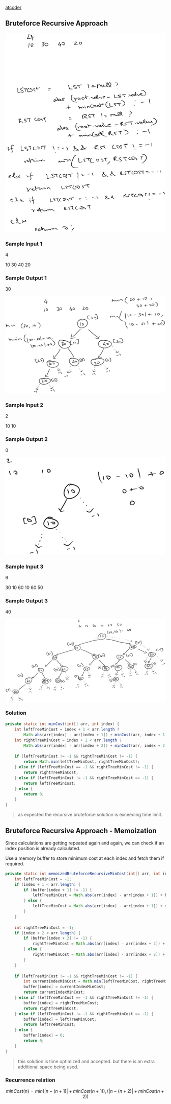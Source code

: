 [atcoder](https://atcoder.jp/contests/dp/tasks/dp_a)

## Bruteforce Recursive Approach

![approach](./pseudocode.png)

### Sample Input 1
4

10 30 40 20

### Sample Output 1
30

![sample_input_1_state_tree.png](sample_input_1_state_tree.png)


### Sample Input 2
2

10 10

### Sample Output 2
0

![sample_input_2_state_tree.png](sample_input_2_state_tree.png)

### Sample Input 3
6

30 10 60 10 60 50

### Sample Output 3
40

![sample_input_3_state_tree.png](sample_input_3_state_tree.png)


### Solution
```java
private static int minCost(int[] arr, int index) {
    int leftTreeMinCost = index + 1 < arr.length ? 
        Math.abs(arr[index] - arr[index + 1]) + minCost(arr, index + 1) : -1;
    int rightTreeMinCost = index + 2 < arr.length ? 
        Math.abs(arr[index] - arr[index + 2]) + minCost(arr, index + 2) : -1;

    if (leftTreeMinCost != -1 && rightTreeMinCost != -1) {
        return Math.min(leftTreeMinCost, rightTreeMinCost);
    } else if (leftTreeMinCost == -1 && rightTreeMinCost != -1) {
        return rightTreeMinCost;
    } else if (leftTreeMinCost != -1 && rightTreeMinCost == -1) {
        return leftTreeMinCost;
    } else {
        return 0;
    }
}
```

>as expected the recursive bruteforce solution is exceeding time limit.


## Bruteforce Recursive Approach - Memoization

Since calculations are getting repeated again and again, we can check if an index position is already calculated.

Use a memory buffer to store minimum cost at each index and fetch them if required.

```java
private static int memoizedBruteforceRecursiveMinCost(int[] arr, int index, int[] buffer) {
    int leftTreeMinCost = -1;
    if (index + 1 < arr.length) {
        if (buffer[index + 1] != -1) {
            leftTreeMinCost = Math.abs(arr[index] - arr[index + 1]) + buffer[index + 1];
        } else {
            leftTreeMinCost = Math.abs(arr[index] - arr[index + 1]) + memoizedBruteforceRecursiveMinCost(arr, index + 1, buffer);
        }
    }

    int rightTreeMinCost = -1;
    if (index + 2 < arr.length) {
        if (buffer[index + 2] != -1) {
            rightTreeMinCost = Math.abs(arr[index] - arr[index + 2]) + buffer[index + 2];
        } else {
            rightTreeMinCost = Math.abs(arr[index] - arr[index + 2]) + memoizedBruteforceRecursiveMinCost(arr, index + 2, buffer);
        }
    }

    if (leftTreeMinCost != -1 && rightTreeMinCost != -1) {
        int currentIndexMinCost = Math.min(leftTreeMinCost, rightTreeMinCost);
        buffer[index] = currentIndexMinCost;
        return currentIndexMinCost;
    } else if (leftTreeMinCost == -1 && rightTreeMinCost != -1) {
        buffer[index] = rightTreeMinCost;
        return rightTreeMinCost;
    } else if (leftTreeMinCost != -1 && rightTreeMinCost == -1) {
        buffer[index] = leftTreeMinCost;
        return leftTreeMinCost;
    } else {
        buffer[index] = 0;
        return 0;
    }
}
```

>this solution is time optimized and accepted. but there is an extra additional space being used.


### Recurrence relation

$$
minCost(n) = min(|n - (n+1)| + minCost(n+1)), (|n - (n+2)| + minCost(n+2))
$$
